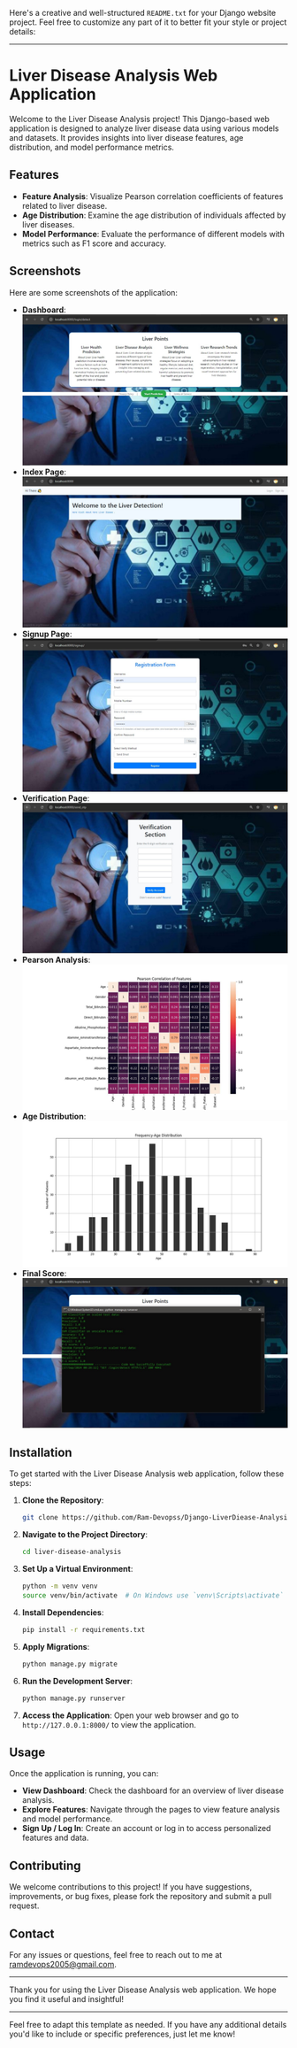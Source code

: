 Here's a creative and well-structured `README.txt` for your Django website project. Feel free to customize any part of it to better fit your style or project details:

---

# Liver Disease Analysis Web Application

Welcome to the Liver Disease Analysis project! This Django-based web application is designed to analyze liver disease data using various models and datasets. It provides insights into liver disease features, age distribution, and model performance metrics.

## Features

- **Feature Analysis**: Visualize Pearson correlation coefficients of features related to liver disease.
- **Age Distribution**: Examine the age distribution of individuals affected by liver diseases.
- **Model Performance**: Evaluate the performance of different models with metrics such as F1 score and accuracy.

## Screenshots

Here are some screenshots of the application:

- **Dashboard**: ![Dashboard](Screenshots/dashboard.jpg)
- **Index Page**: ![Index](Screenshots/index.jpg)
- **Signup Page**: ![Signup](Screenshots/signup-page.jpg)
- **Verification Page**: ![Verification](Screenshots/verification-page.jpg)
- **Pearson Analysis**: ![Pearson](Screenshots/pearson.jpeg)
- **Age Distribution**: ![Age Distribution](Screenshots/ages-splited.jpeg)
- **Final Score**: ![Final Score](Screenshots/final-score.jpg)

## Installation

To get started with the Liver Disease Analysis web application, follow these steps:

1. **Clone the Repository**:
   ```bash
   git clone https://github.com/Ram-Devopss/Django-LiverDiease-Analysis-Mode.git
   ```

2. **Navigate to the Project Directory**:
   ```bash
   cd liver-disease-analysis
   ```

3. **Set Up a Virtual Environment**:
   ```bash
   python -m venv venv
   source venv/bin/activate  # On Windows use `venv\Scripts\activate`
   ```

4. **Install Dependencies**:
   ```bash
   pip install -r requirements.txt
   ```

5. **Apply Migrations**:
   ```bash
   python manage.py migrate
   ```

6. **Run the Development Server**:
   ```bash
   python manage.py runserver
   ```

7. **Access the Application**: Open your web browser and go to `http://127.0.0.1:8000/` to view the application.

## Usage

Once the application is running, you can:

- **View Dashboard**: Check the dashboard for an overview of liver disease analysis.
- **Explore Features**: Navigate through the pages to view feature analysis and model performance.
- **Sign Up / Log In**: Create an account or log in to access personalized features and data.

## Contributing

We welcome contributions to this project! If you have suggestions, improvements, or bug fixes, please fork the repository and submit a pull request. 

## Contact

For any issues or questions, feel free to reach out to me at [ramdevops2005@gmail.com](mailto:ramdevops2005@gmail.com).

---

Thank you for using the Liver Disease Analysis web application. We hope you find it useful and insightful!

---

Feel free to adapt this template as needed. If you have any additional details you'd like to include or specific preferences, just let me know!

